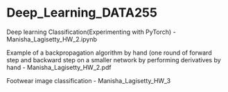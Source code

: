 # Deep_Learning_DATA255

Deep learning Classification(Experimenting with PyTorch) - Manisha_Lagisetty_HW_2.ipynb

Example of a backpropagation algorithm by hand (one round of forward step and backward step on a smaller network by performing derivatives by hand - Manisha_Lagisetty_HW_2.pdf

Footwear image classification - Manisha_Lagisetty_HW_3 
